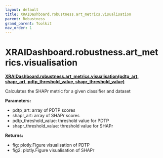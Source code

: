 ```yaml
---
layout: default
title: XRAIDashboard.robustness.art_metrics.visualisation
parent: Robustness
grand_parent: Toolkit
nav_order: 1
---
```


# XRAIDashboard.robustness.art_metrics.visualisation
**[XRAIDashboard.robustness.art_metrics.visualisation(pdtp_art, shapr_art, pdtp_threshold_value, shapr_threshold_value)](https://github.com/gaberamolete/XRAIDashboard/blob/main/robustness/art_metrics.py)**

    
Calculates the SHAPr metric for a given classifier and dataset


**Parameters:**
- pdtp_art: array of PDTP scores
- shapr_art: array of SHAPr scores
- pdtp_threshold_value: threshold value for PDTP
- shapr_threshold_value: threshold value for SHAPr

**Returns:**
- fig: plotly.Figure visualisation of PDTP
- fig2: plotly.Figure visualisation of SHAPr